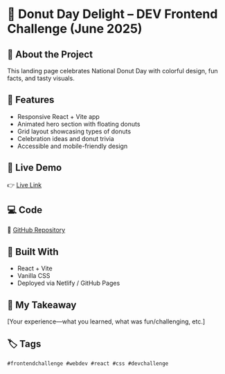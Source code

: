 # 🍩 Donut Day Delight – DEV Frontend Challenge (June 2025)

## 🌟 About the Project
This landing page celebrates National Donut Day with colorful design, fun facts, and tasty visuals.

## 🎯 Features
- Responsive React + Vite app
- Animated hero section with floating donuts
- Grid layout showcasing types of donuts
- Celebration ideas and donut trivia
- Accessible and mobile-friendly design

## 🚀 Live Demo
👉 [Live Link](https://your-deployed-site-url.com)

## 💻 Code
📁 [GitHub Repository](https://github.com/your-username/donut-day-delight)

## 🔧 Built With
- React + Vite
- Vanilla CSS
- Deployed via Netlify / GitHub Pages

## 🎉 My Takeaway
[Your experience—what you learned, what was fun/challenging, etc.]

## 🏷️ Tags
```markdown
#frontendchallenge #webdev #react #css #devchallenge
